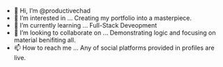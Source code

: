 - 👋 Hi, I’m @productivechad
- 👀 I’m interested in ... Creating my portfolio into a masterpiece.
- 🌱 I’m currently learning ... Full-Stack Deveopment
- 💞️ I’m looking to collaborate on ... Demonstrating logic and focusing on material benifiting all.
- 📫 How to reach me ... Any of social platforms provided in profiles are live.

<!---
productivechad/productivechad is a ✨ special ✨ repository because its `README.md` (this file) appears on your GitHub profile.
You can click the Preview link to take a look at your changes.
--->
